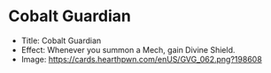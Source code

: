 # Cobalt Guardian
- Title:  Cobalt Guardian
- Effect:  Whenever you summon a Mech, gain Divine Shield.
- Image:  https://cards.hearthpwn.com/enUS/GVG_062.png?198608
